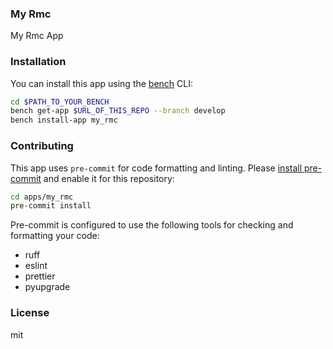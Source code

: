 ### My Rmc

My Rmc App

### Installation

You can install this app using the [bench](https://github.com/frappe/bench) CLI:

```bash
cd $PATH_TO_YOUR_BENCH
bench get-app $URL_OF_THIS_REPO --branch develop
bench install-app my_rmc
```

### Contributing

This app uses `pre-commit` for code formatting and linting. Please [install pre-commit](https://pre-commit.com/#installation) and enable it for this repository:

```bash
cd apps/my_rmc
pre-commit install
```

Pre-commit is configured to use the following tools for checking and formatting your code:

- ruff
- eslint
- prettier
- pyupgrade

### License

mit
